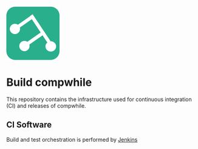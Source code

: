 ![alt text](https://github.com/compwhile/compwhile/raw/master/logo.png "compwhile")

# Build compwhile

This repository contains the infrastructure used for continuous integration (CI) and releases of compwhile.

## CI Software

Build and test orchestration is performed by [Jenkins](https://jenkins.io)
